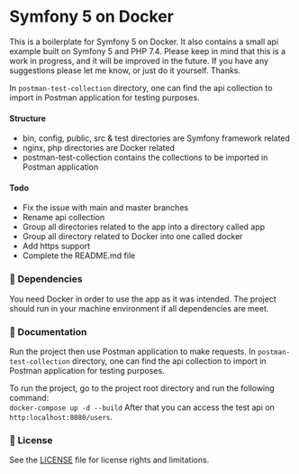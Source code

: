 Symfony 5 on Docker
==========
This is a boilerplate for Symfony 5 on Docker.
It also contains a small api example built on Symfony 5 and PHP 7.4.
Please keep in mind that this is a work in progress, and it will be improved 
in the future. If you have any suggestions please let me know, or just do it yourself.
Thanks.

In `postman-test-collection` directory, one can find the api collection to import in Postman 
application for testing purposes.

#### Structure
- bin, config, public, src & test directories are Symfony framework related 
- nginx, php directories are Docker related
- postman-test-collection contains the collections to be imported in Postman application

#### Todo
- Fix the issue with main and master branches
- Rename api collection
- Group all directories related to the app into a directory called app
- Group all directory related to Docker into one called docker
- Add https support
- Complete the README.md file

### :electric_plug: Dependencies
You need Docker in order to use the app as it was intended.
The project should run in your machine environment if all dependencies are meet.

### :memo: Documentation
Run the project then use Postman application to make requests.
In `postman-test-collection` directory, one can find the api collection to import in Postman 
application for testing purposes.

To run the project, go to the project root directory and run the following 
command:  
`docker-compose up -d --build`
After that you can access the test api on `http:localhost:8080/users`.
### :scroll: License
See the [LICENSE](LICENSE.md) file for license rights and limitations.
